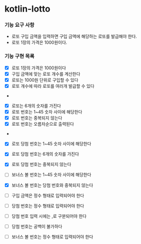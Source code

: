 # kotlin-lotto

### 기능 요구 사항
- 로또 구입 금액을 입력하면 구입 금액에 해당하는 로또를 발급해야 한다.
- 로또 1장의 가격은 1000원이다.

### 기능 구현 목록
- [x] 로또 1장의 가격은 1000원이다
- [x] 구입 금액에 맞는 로또 개수를 계산한다
- [x] 로또는 1000원 단위로 구입할 수 있다
- [x] 로또 개수에 따라 로또를 여러개 발급할 수 있다
- 
- [x] 로또는 6개의 숫자를 가진다
- [x] 로또 번호는 1~45 숫자 사이에 해당한다
- [x] 로또 번호는 중복되지 않는다
- [x] 로또 번호는 오름차순으로 출력된다
-
- [x] 로또 당첨 번호는 1~45 숫자 사이에 해당한다
- [x] 로또 당첨 번호는 6개의 숫자를 가진다
- [x] 로또 당첨 번호는 중복되지 않는다
- [ ] 보너스 볼 번호는 1~45 숫자 사이에 해당한다
- [x] 보너스 볼 번호는 당첨 번호와 중복되지 않는다

- [ ] 구입 금액은 정수 형태로 입력되어야 한다
- [ ] 당첨 번호는 정수 형태로 입력되어야 한다
- [ ] 당첨 번호 입력 시에는 ,로 구분되어야 한다
- [ ] 당첨 번호는 공백이 불가하다
- [ ] 보너스 볼 번호는 정수 형태로 입력되어야 한다